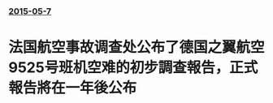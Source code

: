 ### [2015-05-7](/news/2015/05/7/index.md)

##### 
# 法国航空事故调查处公布了德国之翼航空9525号班机空难的初步調查報告，正式報告將在一年後公布



